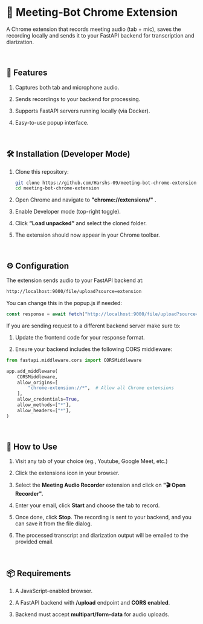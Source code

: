 # 🧠 Meeting-Bot Chrome Extension

A Chrome extension that records meeting audio (tab + mic), saves the recording locally and sends it to your FastAPI backend for transcription and diarization. 

&nbsp;
## 🚀 Features

1. Captures both tab and microphone audio.

2. Sends recordings to your backend for processing.
3. Supports FastAPI servers running locally (via Docker).
4. Easy-to-use popup interface.


&nbsp;
## 🛠 Installation (Developer Mode)

1. Clone this repository:
   ```bash
   git clone https://github.com/Harshs-09/meeting-bot-chrome-extension.git
   cd meeting-bot-chrome-extension
   ```

2. Open Chrome and navigate to **"chrome://extensions/"** .
3. Enable Developer mode (top-right toggle).
4. Click **“Load unpacked”** and select the cloned folder.
5. The extension should now appear in your Chrome toolbar.


&nbsp;
## ⚙️ Configuration
The extension sends audio to your FastAPI backend at: 
```bash
http://localhost:9000/file/upload?source=extension
```

You can change this in the popup.js if needed:
```js
const response = await fetch("http://localhost:9000/file/upload?source=extension") 
```
If you are sending request to a different backend server make sure to:
1. Update the frontend code for your response format.

2. Ensure your backend includes the following CORS middleware:
```python
from fastapi.middleware.cors import CORSMiddleware

app.add_middleware(
    CORSMiddleware,
    allow_origins=[
        "chrome-extension://*",  # Allow all Chrome extensions
    ],
    allow_credentials=True,
    allow_methods=["*"],
    allow_headers=["*"],
)
```

&nbsp;
## 🧪 How to Use
1. Visit any tab of your choice (eg., Youtube, Google Meet, etc.)

2. Click the extensions icon in your browser.
3. Select the **Meeting Audio Recorder** extension and click on **"🎬 Open Recorder".**
4. Enter your email, click **Start** and choose the tab to record.
5. Once done, click **Stop**. The recording is sent to your backend, and you can save it from the file dialog.
6. The processed transcript and diarization output will be emailed to the provided email.

&nbsp;
## 📦 Requirements
1. A JavaScript-enabled browser.

2. A FastAPI backend with **/upload** endpoint and **CORS enabled**.
3. Backend must accept **multipart/form-data** for audio uploads.